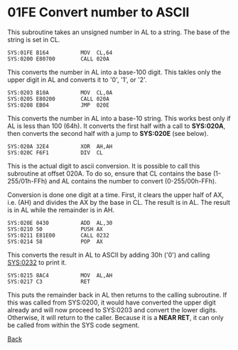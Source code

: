# 01FE Convert number to ASCII

This subroutine takes an unsigned number in AL to a string. The base of the string is set in CL.

```
SYS:01FE B164          MOV	CL,64
SYS:0200 E80700        CALL	020A
```

This converts the number in AL into a base-100 digit. This takles only the upper digit in AL and converts it to '0', '1', or '2'.

```
SYS:0203 B10A          MOV	CL,0A
SYS:0205 E80200        CALL	020A
SYS:0208 EB04          JMP	020E
```

This converts the number in AL into a base-10 string. This works best only if AL is less than 100 (64h). It converts the first half with a call to **SYS:020A**, then converts the second half with a jump to **SYS:020E** (see below).

```
SYS:020A 32E4          XOR	AH,AH
SYS:020C F6F1          DIV	CL
```

This is the actual digit to ascii conversion. It is possible to call this subroutine at offset 020A. To do so, ensure that CL contains the base (1-255/01h-FFh) and AL contains the number to convert (0-255/00h-FFh).

Conversion is done one digit at a time. First, it clears the upper half of AX, i.e. (AH) and divides the AX by the base in CL. The result is in AL. The result is in AL while the remainder is in AH.

```
SYS:020E 0430          ADD	AL,30
SYS:0210 50            PUSH	AX
SYS:0211 E81E00        CALL	0232
SYS:0214 58            POP	AX
```

This converts the result in AL to ASCII by adding 30h ('0') and calling [SYS:0232](0218-PRINT-DIGITS.md) to print it.

```
SYS:0215 8AC4          MOV	AL,AH
SYS:0217 C3            RET
```

This puts the remainder back in AL then returns to the calling subroutine. If this was called from SYS:0200, it would have converted the upper digit already and will now proceed to SYS:0203 and convert the lower digits. Otherwise, it will return to the caller. Because it is a **NEAR RET**, it can only be called from within the SYS code segment.

[Back](README.md)